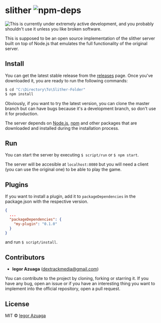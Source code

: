 # slither ![npm-deps](https://david-dm.org/iiegor/slither.svg)

![This is currently under extremely active development, and you probably shouldn't use it unless you like broken software.](https://drive.google.com/uc?export=download&id=0B9WchF8WhEn9YTZnQkZvNzMzaDg "This is currently under extremely active development, and you probably shouldn't use it unless you like broken software.")

This is supposed to be an open source implementation of the slither server built on top of Node.js that emulates the full functionality of the original server.

## Install
You can get the latest stable release from the [releases](https://github.com/iiegor/slither/releases) page. Once you've downloaded it, you are ready to run the following commands:
```sh
$ cd "C:\Directory\To\Slither-Folder"
$ npm install
```
Obviously, if you want to try the latest version, you can clone the master branch but can have bugs because it's a development branch, so don't use it for production.

The server depends on [Node.js](http://nodejs.org/), [npm](http://npmjs.org/) and other packages that are downloaded and installed during the installation process.

## Run
You can start the server by executing ``$ script/run`` or ``$ npm start``.

The server will be accesible at ``localhost:8080`` but you will need a client (you can use the original one) to be able to play the game.

## Plugins
If you want to install a plugin, add it to ``packageDependencies`` in the package.json with the respective version.

```json
{
  ...
  "packageDependencies": {
    "my-plugin": "0.1.0"
  }
}
```
and run ``$ script/install``.

## Contributors
* **Iegor Azuaga** (dextrackmedia@gmail.com)

You can contribute to the project by cloning, forking or starring it. If you have any bug, open an issue or if you have an interesting thing you want to implement into the official repository, open a pull request.

## License
MIT © [Iegor Azuaga](https://github.com/iiegor)
